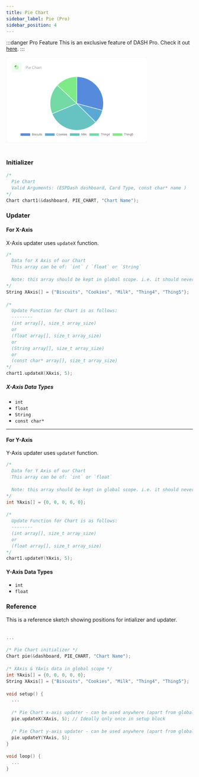 ```yaml
---
title: Pie Chart
sidebar_label: Pie (Pro)
sidebar_position: 4
---
```


:::danger Pro Feature
This is an exclusive feature of DASH Pro. Check it out [here](https://espdash.pro).
:::

<img className="card-preview" src="/img/v4/pie-chart.png" width="380px" alt="Preview" />

<br/>
<br/>

### Initializer

```cpp
/* 
  Pie Chart
  Valid Arguments: (ESPDash dashboard, Card Type, const char* name )
*/
Chart chart1(&dashboard, PIE_CHART, "Chart Name");
```

### Updater

#### For X-Axis

X-Axis updater uses `updateX` function.

```cpp
/*
  Data for X Axis of our Chart
  This array can be of: `int` / `float` or `String`
    
  Note: this array should be kept in global scope. i.e. it should never be deleted from memory.
*/
String XAxis[] = {"Biscuits", "Cookies", "Milk", "Thing4", "Thing5"};

/*
  Update Function for Chart is as follows:
  --------
  (int array[], size_t array_size)
  or
  (float array[], size_t array_size)
  or
  (String array[], size_t array_size)
  or
  (const char* array[], size_t array_size)
*/
chart1.updateX(XAxis, 5);
```

##### X-Axis Data Types

- `int`
- `float`
- `String`
- `const char*`

---

#### For Y-Axis

Y-Axis updater uses `updateY` function.

```cpp
/*
  Data for Y Axis of our Chart
  This array can be of: `int` or `float`
  
  Note: this array should be kept in global scope. i.e. it should never be deleted from memory.
*/
int YAxis[] = {0, 0, 0, 0, 0};

/*
  Update Function for Chart is as follows:
  --------
  (int array[], size_t array_size)
  or 
  (float array[], size_t array_size)
*/
chart1.updateY(YAxis, 5);
```

#### Y-Axis Data Types

- `int`
- `float`

### Reference

This is a reference sketch showing positions for intializer and updater.

<!-- A complete dummy sketch showing positions for intializer and updater -->
```cpp

...

/* Pie Chart initializer */
Chart pie(&dashboard, PIE_CHART, "Chart Name");

/* XAxis & YAxis data in global scope */
int YAxis[] = {0, 0, 0, 0, 0};
String XAxis[] = {"Biscuits", "Cookies", "Milk", "Thing4", "Thing5"};

void setup() {
  ...

  /* Pie Chart x-axis updater - can be used anywhere (apart from global scope) */
  pie.updateX(XAxis, 5); // Ideally only once in setup block

  /* Pie Chart y-axis updater - can be used anywhere (apart from global scope) */
  pie.updateY(YAxis, 5);
}

void loop() {
  ...
}
```
